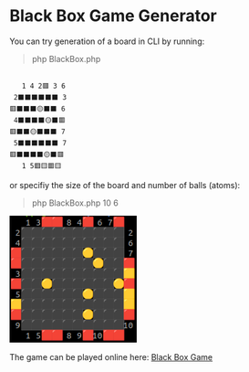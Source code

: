 # Black Box Game Generator

You can try generation of a board in CLI by running:
> php BlackBox.php

<pre><code>
   1 4 2🟥 3 6
 2⬛⬛⬛⬛⬛⬛ 3
🟥⬛⬛⬛🟡⬛⬛ 6
 4⬛⬛⬛⬛🟡⬛🟥
🟥⬛⬛🟡⬛⬛⬛ 7
 5⬛⬛⬛⬛⬛⬛ 7
🟥⬛⬛⬛⬛🟡⬛🟥
   1 5🟥🟨🟥🟨
</code></pre>



or specifiy the size of the board and number of balls (atoms):
> php BlackBox.php 10 6

![Black Box 8x8 and 6 balls example](example-8-6.png)

The game can be played online here: [Black Box Game](https://bezumie.com/blackbox)
